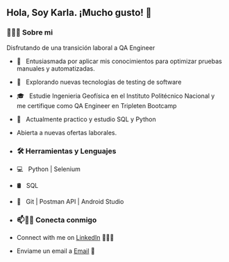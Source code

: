 ## Hola, Soy Karla. ¡Mucho gusto! 👋

<!--
**sedanokarli22/sedanokarli22** is a ✨ _special_ ✨ repository because its `README.md` (this file) appears on your GitHub profile.

Here are some ideas to get you started:

- 🔭 I’m currently working on ...
- 🌱 I’m currently learning ...
- 👯 I’m looking to collaborate on ...
- 🤔 I’m looking for help with ...
- 💬 Ask me about ...
- 📫 How to reach me: ...
- 😄 Pronouns: ...
- ⚡ Fun fact: ...
-->
<h3> 👨🏻‍💻 Sobre mi </h3>
Disfrutando de una transición laboral a QA Engineer

- 💬 &nbsp; Entusiasmada por aplicar mis conocimientos para optimizar pruebas manuales y automatizadas.
- 🤔 &nbsp; Explorando nuevas tecnologías de testing de software
- 🎓 &nbsp; Estudie Ingenieria Geofísica en el Instituto Politécnico Nacional y me certifique como QA Engineer en Tripleten Bootcamp
- 🌱 &nbsp; Actualmente practico y estudio SQL y Python
- Abierta a nuevas ofertas laborales.

- <h3>🛠 Herramientas y Lenguajes </h3>

- 💻 &nbsp; Python | Selenium
- 🛢 &nbsp; SQL 
- 🔧 &nbsp; Git | Postman API | Android Studio

- ### 📫🤝🏻 Conecta conmigo

 - Connect with me on [LinkedIn](https://www.linkedin.com/in/karla-sedano-sanchez/) 👨🏻‍💻
 - Enviame un email a  [Email](mailto:sedano_sanchezkarla321@outlook.com) 💌
